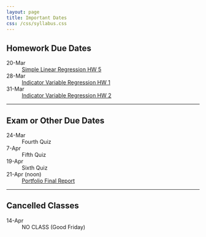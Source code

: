 ```yaml
---
layout: page
title: Important Dates
css: /css/syllabus.css
---
```


## Homework Due Dates
<dl class="dl-horizontal">
<dt>20-Mar</dt><dd><a href="../modules/SLRegression/HW5">Simple Linear Regression HW 5</a></dd>
<dt>28-Mar</dt><dd><a href="../modules/IVRegression/HW1">Indicator Variable Regression HW 1</a></dd>
<dt>31-Mar</dt><dd><a href="../modules/IVRegression/HW2">Indicator Variable Regression HW 2</a></dd>
</dl>

<!---
<dt>17-Jan</dt><dd><a href="../modules/LMFoundation/HW1">Foundations HW 1</a></dd>
<dt>25-Jan</dt><dd><a href="../modules/LMFoundation/HW2">Foundations HW 2</a></dd>
<dt>30-Jan</dt><dd><a href="../modules/Anova-1Way/HW1">1-Way ANOVA HW 1</a></dd>
<dt>3-Feb</dt><dd><a href="../modules/Anova-1Way/HW2">1-Way ANOVA HW 2</a></dd>
<dt>8-Feb</dt><dd><a href="../modules/Anova-1Way/HW3">1-Way ANOVA HW 3</a></dd>
<dt>10-Feb</dt><dd><a href="../modules/Anova-1Way/HW4">1-Way ANOVA HW 4</a></dd>
<dt>15-Feb</dt><dd><a href="../modules/Anova-2Way/HW1">2-Way ANOVA HW 1</a></dd>
<dt>17-Feb</dt><dd><a href="../modules/Anova-2Way/HW2">2-Way ANOVA HW 2</a></dd>
<dt>24-Feb</dt><dd><a href="../modules/Anova-2Way/HW3">2-Way ANOVA HW 3</a></dd>
<dt>13-Mar</dt><dd><a href="../modules/SLRegression/HW2">Simple Linear Regression HW 2</a></dd>
<dt>17-Mar</dt><dd>Simple Linear Regression <a href="../modules/SLRegression/HW3">HW 3</a> & <a href="../modules/SLRegression/HW4">4</a></dd>
--->

---- 

## Exam or Other Due Dates
<dl class="dl-horizontal">
<dt>24-Mar</dt><dd>Fourth Quiz</dd>
<dt>7-Apr</dt><dd>Fifth Quiz</dd>
<dt>19-Apr</dt><dd>Sixth Quiz</dd>
<dt>21-Apr (noon)</dt><dd><a href="Syllabus-Current.html#portfolio">Portfolio Final Report</a></dd>
</dl>

<!---
<dt>1-Feb</dt><dd>First Quiz</dd>
<dt>15-Feb</dt><dd>Second Quiz</dd>
<dt>3-Mar</dt><dd>Third Quiz</dd>
<dt>3-Mar</dt><dd><a href="Syllabus-Current.html#portfolio">Portfolio Proposal (w/ chance for extra credit)</a></dd>
<dt>13-Mar</dt><dd><a href="Syllabus-Current.html#portfolio">Portfolio Proposal</a></dd>
--->

---- 

## Cancelled Classes
<dl class="dl-horizontal">
<dt>14-Apr</dt><dd>NO CLASS (Good Friday)</dd>
<!---
<dt>17-Feb</dt><dd>NO CLASS (Dr. Ogle at AFS Conference)</dd>
<dt>16-Jan</dt><dd>NO CLASS (Please participate in <a href="https://www.northland.edu/event/martin-luther-king-jr-day-2017/" target="_blank">Martin Luther King, Jr. Day Activities</a>)</dd>
<dt>6-Mar</dt><dd>NO CLASS (Mid-Session Break)</dd>
<dt>8-Mar</dt><dd>NO CLASS (Mid-Session Break)</dd>
<dt>10-Mar</dt><dd>NO CLASS (Mid-Session Break)</dd>
--->
</dl>
